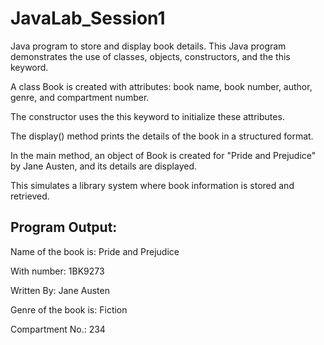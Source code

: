 # JavaLab_Session1
Java program to store and display book details.
This Java program demonstrates the use of classes, objects, constructors, and the this keyword.

A class Book is created with attributes: book name, book number, author, genre, and compartment number.

The constructor uses the this keyword to initialize these attributes.

The display() method prints the details of the book in a structured format.

In the main method, an object of Book is created for "Pride and Prejudice" by Jane Austen, and its details are displayed.

This simulates a library system where book information is stored and retrieved.

## Program Output:
Name of the book is: Pride and Prejudice

With number: 1BK9273

Written By: Jane Austen

Genre of the book is: Fiction

Compartment No.: 234
